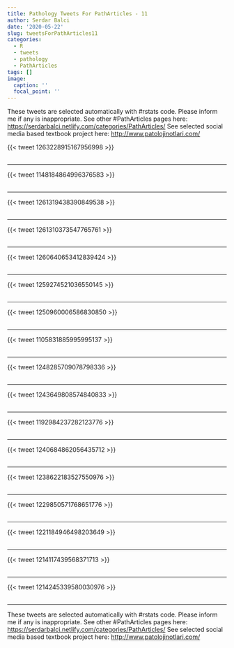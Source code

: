 ```yaml
---
title: Pathology Tweets For PathArticles - 11
author: Serdar Balci
date: '2020-05-22'
slug: tweetsForPathArticles11
categories:
  - R
  - tweets
  - pathology
  - PathArticles
tags: []
image:
  caption: ''
  focal_point: ''
---
```



These tweets are selected automatically with #rstats code. Please inform me if any is inappropriate.
See other #PathArticles pages here: https://serdarbalci.netlify.com/categories/PathArticles/ 
See selected social media based textbook project here: http://www.patolojinotlari.com/

{{< tweet 1263228915167956998 >}}
<br>
<br>
<hr>
{{< tweet 1148184864996376583 >}}
<br>
<br>
<hr>
{{< tweet 1261319438390849538 >}}
<br>
<br>
<hr>
{{< tweet 1261310373547765761 >}}
<br>
<br>
<hr>
{{< tweet 1260640653412839424 >}}
<br>
<br>
<hr>
{{< tweet 1259274521036550145 >}}
<br>
<br>
<hr>
{{< tweet 1250960006586830850 >}}
<br>
<br>
<hr>
{{< tweet 1105831885995995137 >}}
<br>
<br>
<hr>
{{< tweet 1248285709078798336 >}}
<br>
<br>
<hr>
{{< tweet 1243649808574840833 >}}
<br>
<br>
<hr>
{{< tweet 1192984237282123776 >}}
<br>
<br>
<hr>
{{< tweet 1240684862056435712 >}}
<br>
<br>
<hr>
{{< tweet 1238622183527550976 >}}
<br>
<br>
<hr>
{{< tweet 1229850571768651776 >}}
<br>
<br>
<hr>
{{< tweet 1221184946498203649 >}}
<br>
<br>
<hr>
{{< tweet 1214117439568371713 >}}
<br>
<br>
<hr>
{{< tweet 1214245339580030976 >}}
<br>
<br>
<hr>


These tweets are selected automatically with #rstats code. Please inform me if any is inappropriate.
See other #PathArticles pages here: https://serdarbalci.netlify.com/categories/PathArticles/ 
See selected social media based textbook project here: http://www.patolojinotlari.com/
